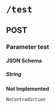 # `/test`

## POST

### Parameter test

#### JSON Schema

##### String

**Not Implemented**

    NoContradiction

